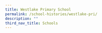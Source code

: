 ```yaml
---
title: Westlake Primary School
permalink: /school-histories/westlake-pri/
description: ""
third_nav_title: Schools
---
```




